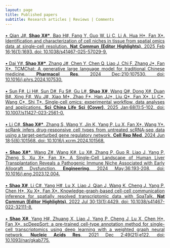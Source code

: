 ```yaml
---
layout: page
title: Published papers
subtitle: Research articles | Reviews | Comments
---
```


<div style="text-align: justify;margin-top: 20px">
<a href="https://doi.org/10.1038/s41467-025-57029-9">&bull; Qian J#, <strong>Shao X#&#42;</strong>, Bao H#, Fang Y, Guo W, Li C, Li A, Hua H&#42;, Fan X&#42;. Identification and characterization of cell niches in tissue from spatial omics data at single-cell resolution. <strong>Nat Commun (Editor Highlights)</strong>. 2025 Feb 16;16(1):1693. doi: 10.1038/s41467-025-57029-9.</a>
</div>

<div style="text-align: justify;margin-top: 20px">
<a href="https://doi.org/10.1016/j.phrs.2024.107530">&bull; Dai Y#,  <strong>Shao X#&#42;</strong>, Zhang J#, Chen Y, Chen Q, Liao J, Chi F, Zhang J&#42;, Fan X&#42;. TCMChat: A generative large language model for traditional Chinese medicine. <strong>Pharmacol Res</strong>. 2024 Dec;210:107530. doi: 10.1016/j.phrs.2024.107530.</a>
</div>

<div style="text-align: justify;margin-top: 20px">
<a href="https://doi.org/10.1007/s11427-023-2561-0">&bull; Sun F#, Li H#, Sun D#, Fu S#, Gu L#, <strong>Shao X#</strong>, Wang Q#, Dong X#, Duan B#, Xing F#, Wu J#, Xiao M&#42;, Zhao F&#42;, Han JJ&#42;, Liu Q&#42;, Fan X&#42;, Li C&#42;, Wang C&#42;, Shi T&#42;. Single-cell omics: experimental workflow, data analyses and applications. <strong>Sci China Life Sci (Cover)</strong>. 2025 Jan;68(1):5-102. doi: 10.1007/s11427-023-2561-0.</a>
</div>

<div style="text-align: justify;margin-top: 20px">
<a href="https://doi.org/10.1016/j.xcrm.2024.101568">&bull; Li C#, <strong>Shao X#&#42;</strong>, Zhang S, Wang Y, Jin K, Yang P, Lu X, Fan X&#42;, Wang Y&#42;. scRank infers drug-responsive cell types from untreated scRNA-seq data using a target-perturbed gene regulatory network. <strong>Cell Rep Med</strong>. 2024 Jun 18;5(6):101568. doi: 10.1016/j.xcrm.2024.101568.</a>
</div>

<div style="text-align: justify;margin-top: 20px">
<a href="https://doi.org/10.1016/j.eng.2023.12.004">&bull; <strong>Shao X#&#42;</strong>, Wang Z#, Wang K#, Lu X#, Zhang P, Guo R, Liao J, Yang P, Zheng S, Xu X&#42;, Fan X&#42;. A Single-Cell Landscape of Human Liver Transplantation Reveals a Pathogenic Immune Niche Associated with Early Allograft Dysfunction. <strong>Engineering</strong>. 2024 May;36:193-208. doi: 10.1016/j.eng.2023.12.004.</a>
</div>

<div style="text-align: justify;margin-top: 20px">
<a href="https://doi.org/10.1038/s41467-022-32111-8">&bull; <strong>Shao X#</strong>, Li C#, Yang H#, Lu X, Liao J, Qian J, Wang K, Cheng J, Yang P, Chen H&#42;, Xu X&#42;, Fan X&#42;. Knowledge-graph-based cell-cell communication inference for spatially resolved transcriptomic data with SpaTalk. <strong>Nat Commun (Editor Highlights)</strong>. 2022 Jul 30;13(1):4429. doi: 10.1038/s41467-022-32111-8.</a>
</div>

<div style="text-align: justify;margin-top: 20px">
<a href="https://doi.org/10.1093/nar/gkab775">&bull; <strong>Shao X#</strong>, Yang H#, Zhuang X, Liao J, Yang P, Cheng J, Lu X, Chen H&#42;, Fan X&#42;. scDeepSort: a pre-trained cell-type annotation method for single-cell transcriptomics using deep learning with a weighted graph neural network. <strong>Nucleic Acids Res</strong>. 2021 Dec 2;49(21):e122. doi: 10.1093/nar/gkab775.</a>
</div>


